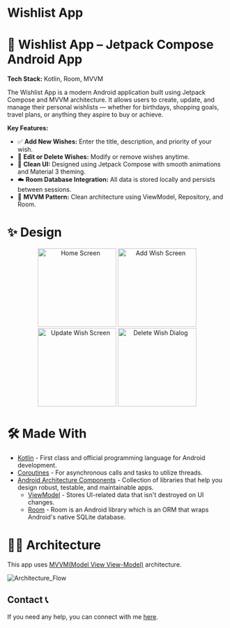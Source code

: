 # Wishlist App

# 🎯 Wishlist App – Jetpack Compose Android App

<p><strong>Tech Stack:</strong> Kotlin, Room, MVVM</p>

<p>
  The Wishlist App is a modern Android application built using Jetpack Compose and MVVM architecture. It allows users to create, update, and manage their personal wishlists — whether for birthdays, shopping goals, travel plans, or anything they aspire to buy or achieve.
</p>

<p>
  <strong>Key Features:</strong>
  <ul>
    <li>✅ <strong>Add New Wishes:</strong> Enter the title, description, and priority of your wish.</li>
    <li>📝 <strong>Edit or Delete Wishes:</strong> Modify or remove wishes anytime.</li>
    <li>🎨 <strong>Clean UI:</strong> Designed using Jetpack Compose with smooth animations and Material 3 theming.</li>
    <li>☁️ <strong>Room Database Integration:</strong> All data is stored locally and persists between sessions.</li>
    <li>🧠 <strong>MVVM Pattern:</strong> Clean architecture using ViewModel, Repository, and Room.</li>
  </ul>
</p>

# ✨ Design
<div align="center">
  <div>
    <img src="https://github.com/user-attachments/assets/41c72824-7302-4a99-a8e5-7f2493e20306" alt="Home Screen" width="180"/>
    <img src="https://github.com/user-attachments/assets/5427371a-f01b-4b27-9bf9-f0b768513129" alt="Add Wish Screen" width="180"/>
    <img src="https://github.com/user-attachments/assets/788dccc6-fed3-4201-a24e-49291e598e6b" alt="Update Wish Screen" width="180"/>
    <img src="https://github.com/user-attachments/assets/7aab747e-4bfc-4cc2-b575-b34cb3038913" alt="Delete Wish Dialog" width="180"/>
  </div>
</div>
  
# 🛠 Made With 

- [Kotlin](https://kotlinlang.org/) - First class and official programming language for Android development.
- [Coroutines](https://kotlinlang.org/docs/reference/coroutines-overview.html) - For asynchronous calls and tasks to utilize threads.
- [Android Architecture Components](https://developer.android.com/topic/libraries/architecture) - Collection of libraries that help you design robust, testable, and maintainable apps.
  - [ViewModel](https://developer.android.com/topic/libraries/architecture/viewmodel) - Stores UI-related data that isn't destroyed on UI changes.
  - [Room](https://developer.android.com/topic/libraries/architecture/room) - Room is an Android library which is an ORM that wraps Android's native SQLite database.

# 👷‍♂️ Architecture 

This app uses [MVVM(Model View View-Model)](https://developer.android.com/topic/architecture#recommended-app-arch) architecture.

![Architecture_Flow](https://user-images.githubusercontent.com/80090908/216841302-97243bc3-3df4-4416-8f1f-dc22398c86b1.png)


## Contact 📞
If you need any help, you can connect with me [here](https://www.linkedin.com/in/shreyas-arbale-11047b238/).
